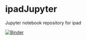 # ipadJupyter
Jupyter notebook repository for ipad

[![Binder](https://mybinder.org/badge_logo.svg)](https://mybinder.org/v2/gh/guangqi1223/ipadJupyter/master)



